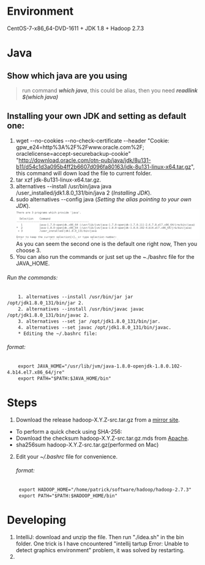 # Environment
  CentOS-7-x86_64-DVD-1611 + JDK 1.8 + Hadoop 2.7.3
  
# Java
  ## Show which java are you using
  > run command __*which java*__, this could be alias, then you need __*readlink $(which java)*__
  ## Installing your own JDK and setting as default one:
  1. wget  --no-cookies --no-check-certificate --header "Cookie: gpw_e24=http%3A%2F%2Fwww.oracle.com%2F; oraclelicense=accept-securebackup-cookie" "http://download.oracle.com/otn-pub/java/jdk/8u131-b11/d54c1d3a095b4ff2b6607d096fa80163/jdk-8u131-linux-x64.tar.gz", this command will down load the file to current folder.
  2. tar xzf jdk-8u131-linux-x64.tar.gz.
  3. alternatives --install /usr/bin/java java /user_installed/jdk1.8.0_131/bin/java 2 (*Installing JDK*).
  4. sudo alternatives --config java (*Setting the alias pointing to your own JDK*).
  ![alt text](alternative_linux.jpeg)
        As you can seem the second one is the default one right now, Then you choose 3.
  5. You can also run the commands or just set up the ~./bashrc file for the JAVA_HOME. 
  
   ###### Run the commands:
        1. alternatives --install /usr/bin/jar jar /opt/jdk1.8.0_131/bin/jar 2.
        2. alternatives --install /usr/bin/javac javac /opt/jdk1.8.0_131/bin/javac 2.
        3. alternatives --set jar /opt/jdk1.8.0_131/bin/jar.
        4. alternatives --set javac /opt/jdk1.8.0_131/bin/javac.
        * Editing the ~/.bashrc file: 
  
   ###### format:
        export JAVA_HOME="/usr/lib/jvm/java-1.8.0-openjdk-1.8.0.102-4.b14.el7.x86_64/jre"
        export PATH="$PATH:$JAVA_HOME/bin"


  

# Steps
1. Download the release hadoop-X.Y.Z-src.tar.gz from a [mirror site](http://www.apache.org/dyn/closer.cgi/hadoop/common).
  * To perform a quick check using SHA-256:
  * Download the checksum hadoop-X.Y.Z-src.tar.gz.mds from [Apache](https://dist.apache.org/repos/dist/release/hadoop/common/).
  * sha256sum hadoop-X.Y.Z-src.tar.gz(performed on Mac)
2. Edit your *~/.bashrc* file for convenience.
    ###### format:
        export HADOOP_HOME="/home/patrick/software/hadoop/hadoop-2.7.3"
        export PATH="$PATH:$HADOOP_HOME/bin"
        
# Developing
1. IntelliJ: download and unzip the file. Then run "./idea.sh" in the bin folder. One trick is I have cncountered "intellij tartup Error: Unable to detect graphics environment" problem, it was solved by restarting.
2. 
